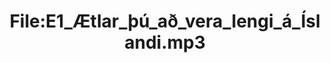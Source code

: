 ---
title: File:E1_Ætlar_þú_að_vera_lengi_á_Íslandi.mp3
recording of: Ætlar þú að vera lengi á Íslandi?
reading speed: slow
speaker: E
license: CC0
---